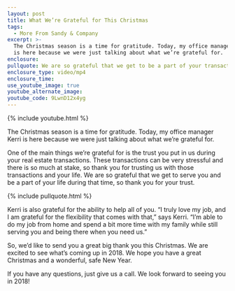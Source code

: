 ```yaml
---
layout: post
title: What We’re Grateful for This Christmas
tags:
  - More From Sandy & Company
excerpt: >-
  The Christmas season is a time for gratitude. Today, my office manager Kerri
  is here because we were just talking about what we’re grateful for.
enclosure:
pullquote: We are so grateful that we get to be a part of your transaction and your life.
enclosure_type: video/mp4
enclosure_time:
use_youtube_image: true
youtube_alternate_image:
youtube_code: 9LwnD12x4yg
---
```



{% include youtube.html %}

The Christmas season is a time for gratitude. Today, my office manager Kerri is here because we were just talking about what we’re grateful for.

One of the main things we’re grateful for is the trust you put in us during your real estate transactions. These transactions can be very stressful and there is so much at stake, so thank you for trusting us with those transactions and your life. We are so grateful that we get to serve you and be a part of your life during that time, so thank you for your trust.

{% include pullquote.html %}

Kerri is also grateful for the ability to help all of you. “I truly love my job, and I am grateful for the flexibility that comes with that,” says Kerri. “I’m able to do my job from home and spend a bit more time with my family while still serving you and being there when you need us.”

So, we’d like to send you a great big thank you this Christmas. We are excited to see what’s coming up in 2018. We hope you have a great Christmas and a wonderful, safe New Year.

If you have any questions, just give us a call. We look forward to seeing you in 2018!
